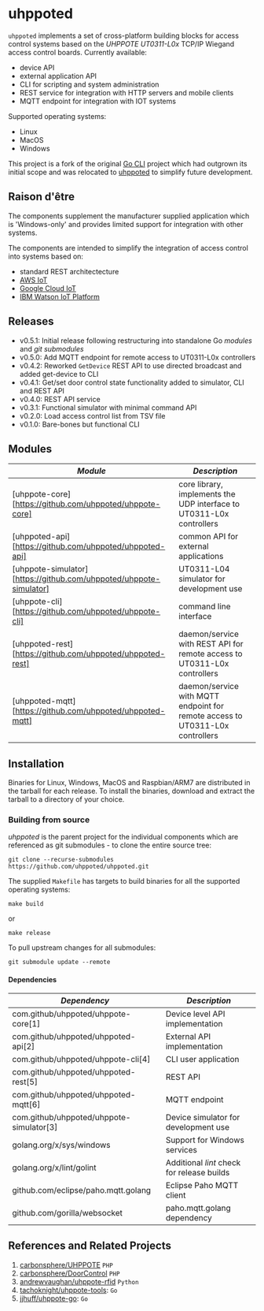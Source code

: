 # uhppoted

`uhppoted` implements a set of cross-platform building blocks for access control systems based on the 
*UHPPOTE UT0311-L0x* TCP/IP Wiegand access control boards. Currently available:

- device API
- external application API
- CLI for scripting and system administration
- REST service for integration with HTTP servers and mobile clients
- MQTT endpoint for integration with IOT systems

Supported operating systems:
- Linux
- MacOS
- Windows

This project is a fork of the original [Go CLI](https://github.com/twystd/uhppote-go) project which had outgrown
its initial scope and was relocated to [uhppoted](https://github.com/uhppoted) to simplify future development.

## Raison d'être

The components supplement the manufacturer supplied application which is 'Windows-only' and provides limited support 
for integration with other systems. 

The components are intended to simplify the integration of access control into systems based on:
- standard REST architectecture
- [AWS IoT](https://aws.amazon.com/iot)
- [Google Cloud IoT](https://cloud.google.com/solutions/iot)
- [IBM Watson IoT Platform](https://internetofthings.ibmcloud.com)

## Releases

- v0.5.1: Initial release following restructuring into standalone Go *modules* and *git submodules*
- v0.5.0: Add MQTT endpoint for remote access to UT0311-L0x controllers
- v0.4.2: Reworked `GetDevice` REST API to use directed broadcast and added get-device to CLI
- v0.4.1: Get/set door control state functionality added to simulator, CLI and REST API
- v0.4.0: REST API service
- v0.3.1: Functional simulator with minimal command API
- v0.2.0: Load access control list from TSV file
- v0.1.0: Bare-bones but functional CLI

## Modules

| *Module*                                                           | *Description*                                                                 |
| ------------------------------------------------------------------ | ----------------------------------------------------------------------------- |
| [uhppote-core][https://github.com/uhppoted/uhppote-core]           | core library, implements the UDP interface to UT0311-L0x controllers          |
| [uhppoted-api][https://github.com/uhppoted/uhppoted-api]           | common API for external applications                                          |
| [uhppote-simulator][https://github.com/uhppoted/uhppote-simulator] | UT0311-L04 simulator for development use                                      |
| [uhppote-cli][https://github.com/uhppoted/uhppote-cli]             | command line interface                                                        |
| [uhppoted-rest][https://github.com/uhppoted/uhppoted-rest]         | daemon/service with REST API for remote access to UT0311-L0x controllers      |
| [uhppoted-mqtt][https://github.com/uhppoted/uhppoted-mqtt]         | daemon/service with MQTT endpoint for remote access to UT0311-L0x controllers |

## Installation

Binaries for Linux, Windows, MacOS and Raspbian/ARM7 are distributed in the tarball for each release. To install
the binaries, download and extract the tarball to a directory of your choice.

### Building from source

*uhppoted* is the parent project for the individual components which are referenced as git submodules -
to clone the entire source tree:

```
git clone --recurse-submodules https://github.com/uhppoted/uhppoted.git

```

The supplied `Makefile` has targets to build binaries for all the supported operating systems:
```
make build
```
or 
```
make release
```

To pull upstream changes for all submodules:

```
git submodule update --remote
```

#### Dependencies

| *Dependency*                             | *Description*                                          |
| ---------------------------------------- | ------------------------------------------------------ |
| com.github/uhppoted/uhppote-core[1]      | Device level API implementation                        |
| com.github/uhppoted/uhppoted-api[2]      | External API implementation                            |
| com.github/uhppoted/uhppote-cli[4]       | CLI user application                                   |
| com.github/uhppoted/uhppoted-rest[5]     | REST API                                               |
| com.github/uhppoted/uhppoted-mqtt[6]     | MQTT endpoint                                          |
| com.github/uhppoted/uhppote-simulator[3] | Device simulator for development use                   |
| golang.org/x/sys/windows                 | Support for Windows services                           |
| golang.org/x/lint/golint                 | Additional *lint* check for release builds             |
| github.com/eclipse/paho.mqtt.golang      | Eclipse Paho MQTT client                               |
| github.com/gorilla/websocket             | paho.mqtt.golang dependency                            |

## References and Related Projects

1. [carbonsphere/UHPPOTE](https://github.com/carbonsphere/UHPPOTE) `PHP`
2. [carbonsphere/DoorControl](https://github.com/carbonsphere/DoorControl) `PHP`
2. [andrewvaughan/uhppote-rfid](https://github.com/andrewvaughan/uhppote-rfid) `Python`
3. [tachoknight/uhppote-tools](https://github.com/tachoknight/uhppote-tools): `Go`
4. [jjhuff/uhppote-go](https://github.com/jjhuff/uhppote-go): `Go`

